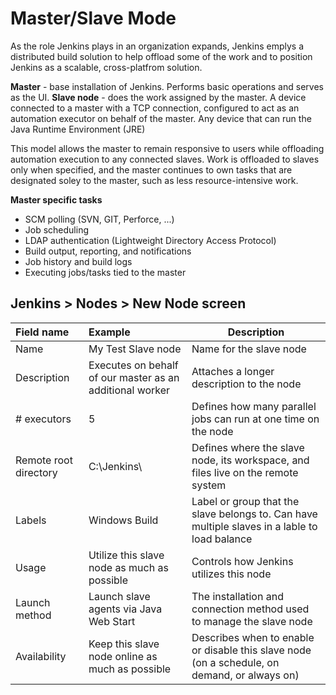 # Master/Slave Mode

As the role Jenkins plays in an organization expands, Jenkins emplys a distributed build solution to help offload some of the work and to position Jenkins as a scalable, cross-platfrom solution.

**Master** - base installation of Jenkins. Performs basic operations and serves as the UI.
**Slave node** - does the work assigned by the master. A device connected to a master with a TCP connection, configured to act as an automation executor on behalf of the master. Any device that can run the Java Runtime Environment (JRE)

This model allows the master to remain responsive to users while offloading automation execution to any connected slaves. Work is offloaded to slaves only when specified, and the master continues to own tasks that are designated soley to the master, such as less resource-intensive work.

**Master specific tasks**
- SCM polling (SVN, GIT, Perforce, ...)
- Job scheduling
- LDAP authentication (Lightweight Directory Access Protocol)
- Build output, reporting, and notifications
- Job history and build logs
- Executing jobs/tasks tied to the master

## Jenkins > Nodes > New Node screen

| Field name    | Example      | Description   |
|:--------------|:-------------|---------------|
| Name          | My Test Slave node    | Name for the slave node |
| Description   | Executes on behalf of our master as an additional worker | Attaches a longer description to the node  |
| # executors   | 5 | Defines how many parallel jobs can run at one time on the node | 
| Remote root directory | C:\Jenkins\   | Defines where the slave node, its workspace, and files live on the remote system |
| Labels | Windows Build    | Label or group that the slave belongs to. Can have multiple slaves in a lable to load balance |
| Usage | Utilize this slave node as much as possible  | Controls how Jenkins utilizes this node |
| Launch method | Launch slave agents via Java Web Start    | The installation and connection method used to manage the slave node |
| Availability  | Keep this slave node online as much as possible | Describes when to enable or disable this slave node (on a schedule, on demand, or always on) |
